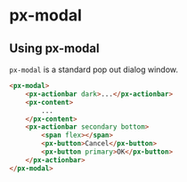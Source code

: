 px-modal
============

## Using px-modal

`px-modal` is a standard pop out dialog window.

```html
<px-modal>
	<px-actionbar dark>...</px-actionbar>
	<px-content>
		...
	</px-content>
	<px-actionbar secondary bottom>
		<span flex></span>
		<px-button>Cancel</px-button>
		<px-button primary>OK</px-button>
	</px-actionbar>
</px-modal>
```

